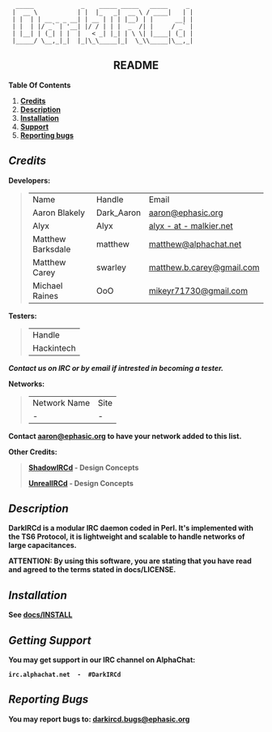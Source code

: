       _____             _    _____ _____   _____     _ 
     |  __ \           | |  |_   _|  __ \ / ____|   | |
     | |  | | __ _ _ __| | __ | | | |__) | |      __| |
     | |  | |/ _` | '__| |/ / | | |  _  /| |     / _` |
     | |__| | (_| | |  |   < _| |_| | \ \| |____| (_| |
     |_____/ \__,_|_|  |_|\_\_____|_|  \_\\_____|\__,_|
                   
<h2 style="text-align:center;">README</h1>


__Table Of Contents__
<ol>
<li><strong><a href="#credits">Credits</a></strong></li>
<li><strong><a href="#description">Description</a></strong></li>
<li><strong><a href="#installation">Installation</a></strong></li>
<li><strong><a href="#support">Support</a></strong></li>
<li><strong><a href="#bugs">Reporting bugs</a><strong></li>
</ol>

<a name="credits"></a>***Credits***
----------------------------------------------------------------

__Developers:__

<blockquote>
 <table>
 <tr><td>Name</td><td>Handle</td><td>Email</td></tr>
 <tr><td>Aaron Blakely</td><td>Dark_Aaron</td><td><a href="mailto:aaron@ephasic.org">aaron@ephasic.org</a></td></tr>
 <tr><td>Alyx</td><td>Alyx</td><td><a href="mailto:REMOVETHISalyx@malkier.net">alyx - at - malkier.net</a></td></tr>
 <tr><td>Matthew Barksdale</td><td>matthew</td><td><a href="mailto:matthew@alphachat.new">matthew@alphachat.net</a></td></tr>
 <tr><td>Matthew Carey</td><td>swarley</td><td><a href="mailto:matthew.b.carey@gmail.com">matthew.b.carey@gmail.com</a></td></tr>
 <tr><td>Michael Raines</td><td>OoO</td><td><a href="mikeyr71730@gmail.com">mikeyr71730@gmail.com</a></td></tr>
 </table>
</blockquote>

__Testers:__
<blockquote>
 <table>
 <tr><td>Handle</td></tr>
 <tr><td>Hackintech</td></tr>
 </table>
</blockquote>

_Contact us on IRC or by email if intrested in becoming a tester._


__Networks:__

<blockquote>
 <table>
  <tr><td>Network Name</td><td>Site</td></tr>
  <tr><td> - </td><td> - </td></tr>
 </table>
</blockquote>

Contact aaron@ephasic.org to have your network added to this list.


__Other Credits:__


>  [ShadowIRCd](http://shadowircd.net/ "ShadowIRCd") - Design Concepts
>
>  [UnrealIRCd](http://unrealircd.com/ "UnrealIRCd")  - Design Concepts


<a name="description"></a>***Description***
-----------------------------------------------------------------

DarkIRCd is a modular IRC daemon coded in Perl.  It's implemented with 
the TS6 Protocol, it is lightweight and scalable to handle networks of 
large capacitances.  

ATTENTION: By using this software, you are stating that you have read 
and agreed to the terms stated in docs/LICENSE.

<a name="installation"></a>***Installation***
-----------------------------------------------------------------

See [docs/INSTALL](https://github.com/cruzrr/DarkIRCd/blob/master/doc/INSTALL "docs/INSTALL")

<a name="support"></a>***Getting Support***
-----------------------------------------------------------------

You may get support in our IRC channel on AlphaChat:

`irc.alphachat.net  -  #DarkIRCd`

<a name="bugs"></a>***Reporting Bugs***
-----------------------------------------------------------------

You may report bugs to: darkircd.bugs@ephasic.org
